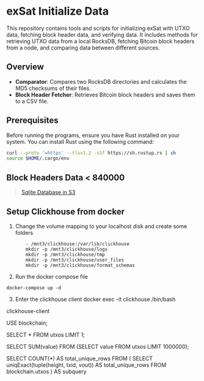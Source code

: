 # exSat Initialize Data

This repository contains tools and scripts for initializing exSat with UTXO data, fetching block header data, and verifying data. It includes methods for retrieving UTXO data from a local RocksDB, fetching Bitcoin block headers from a node, and comparing data between different sources.

## Overview

- **Comparator**: Compares two RocksDB directories and calculates the MD5 checksums of their files.
- **Block Header Fetcher**: Retrieves Bitcoin block headers and saves them to a CSV file.

## Prerequisites

Before running the programs, ensure you have Rust installed on your system. You can install Rust using the following command:

```bash
curl --proto '=https' --tlsv1.2 -sSf https://sh.rustup.rs | sh
source $HOME/.cargo/env
```

## Block Headers Data < 840000

> [Sqlite Database in S3](https://s3.amazonaws.com/exsat.initialize.data/block_headers_lt_840000_sqlite.zip)


## Setup Clickhouse from docker
1. Change the volume mapping to your localhost disk and create some folders
```
       - /mnt3/clickhouse:/var/lib/clickhouse
       mkdir -p /mnt3/clickhouse/logs
       mkdir -p /mnt3/clickhouse/tmp
       mkdir -p /mnt3/clickhouse/user_files
       mkdir -p /mnt3/clickhouse/format_schemas

```
2. Run the docker compose file
```
docker-compose up -d
```
3. Enter the clickhouse client 
docker exec -it  clickhouse /bin/bash

clickhouse-client

USE blockchain;

SELECT * FROM utxos LIMIT 1;

SELECT SUM(value) FROM (SELECT value FROM utxos LIMIT 1000000);

SELECT  COUNT(*) AS total_unique_rows  FROM ( SELECT uniqExact(tuple(height, txid, vout)) AS total_unique_rows FROM blockchain.utxos ) AS subquery

```